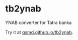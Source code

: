# tb2ynab
YNAB converter for Tatra banka

Try it at [qsmd.github.io/tb2ynab](https://qsmd.github.io/tb2ynab/).